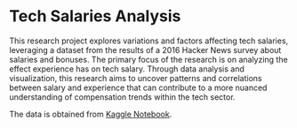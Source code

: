 # Tech Salaries Analysis
This research project explores variations and factors affecting tech salaries, leveraging a dataset from the results of a 2016 Hacker News survey about salaries and bonuses. The primary focus of the research is on analyzing the effect experience has on tech salary. Through data analysis and visualization, this research aims to uncover patterns and correlations between salary and experience that can contribute to a more nuanced understanding of compensation trends within the tech sector.

The data is obtained from [Kaggle Notebook](https://www.kaggle.com/datasets/thedevastator/know-your-worth-tech-salaries-in-2016).

